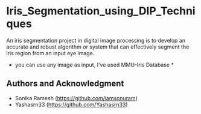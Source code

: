 # Iris_Segmentation_using_DIP_Techniques
An iris segmentation project in digital image processing is to develop an accurate and robust algorithm or system that can effectively segment the iris region from an input eye image. 

* you can use any image as input, I've used MMU-Iris Database *

## Authors and Acknowledgment
- Sonika Ramesh (https://github.com/iamsonuram)
- Yashasrn33 (https://github.com/Yashasrn33)
